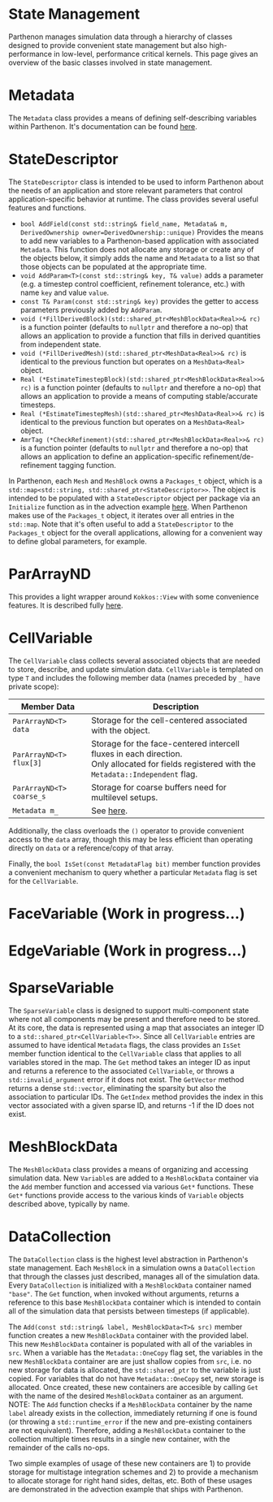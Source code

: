 # State Management

Parthenon manages simulation data through a hierarchy of classes designed to provide convenient state management but also high-performance in low-level, performance critical kernels.  This page gives an overview of the basic classes involved in state management.

# Metadata

The ```Metadata``` class provides a means of defining self-describing variables within Parthenon.  It's documentation can be found [here](Metadata.md).

# StateDescriptor

The ```StateDescriptor``` class is intended to be used to inform Parthenon about the needs of an application and store relevant parameters that control application-specific behavior at runtime.  The class provides several useful features and functions.
* ```bool AddField(const std::string& field_name, Metadata& m, DerivedOwnership owner=DerivedOwnership::unique)```
Provides the means to add new variables to a Parthenon-based application with associated ```Metadata```.  This function does not allocate any storage or create any of the objects below, it simply adds the name and ```Metadata``` to a list so that those objects can be populated at the appropriate time.
* ```void AddParam<T>(const std::string& key, T& value)``` adds a parameter (e.g. a timestep control coefficient, refinement tolerance, etc.) with name ```key``` and value ```value```.
* ```const T& Param(const std::string& key)``` provides the getter to access parameters previously added by ```AddParam```.
* ```void (*FillDerivedBlock)(std::shared_ptr<MeshBlockData<Real>>& rc)``` is a function pointer (defaults to ```nullptr``` and therefore a no-op) that allows an application to provide a function that fills in derived quantities from independent state.
* ```void (*FillDerivedMesh)(std::shared_ptr<MeshData<Real>>& rc)``` is identical to the previous function but operates on a `MeshData<Real>` object.
* ```Real (*EstimateTimestepBlock)(std::shared_ptr<MeshBlockData<Real>>& rc)``` is a function pointer (defaults to ```nullptr``` and therefore a no-op) that allows an application to provide a means of computing stable/accurate timesteps.
* ```Real (*EstimateTimestepMesh)(std::shared_ptr<MeshData<Real>>& rc)``` is identical to the previous function but operates on a `MeshData<Real>` object.
* ```AmrTag (*CheckRefinement)(std::shared_ptr<MeshBlockData<Real>>& rc)``` is a function pointer (defaults to ```nullptr``` and therefore a no-op) that allows an application to define an application-specific refinement/de-refinement tagging function. 

In Parthenon, each ```Mesh``` and ```MeshBlock``` owns a ```Packages_t``` object, which is a ```std::map<std::string, std::shared_ptr<StateDescriptor>>```.  The object is intended to be populated with a ```StateDescriptor``` object per package via an ```Initialize``` function as in the advection example [here](../example/advection/advection.cpp).  When Parthenon makes use of the ```Packages_t``` object, it iterates over all entries in the ```std::map```.  Note that it's often useful to add a `StateDescriptor` to the `Packages_t` object for the overall applications, allowing for a convenient way to define global parameters, for example.



# ParArrayND

This provides a light wrapper around ```Kokkos::View``` with some convenience features.  It is described fully [here](../parthenon_arrays.md).

# CellVariable

The ```CellVariable``` class collects several associated objects that are needed to store, describe, and update simulation data.  ```CellVariable``` is templated on type ```T``` and includes the following member data (names preceded by ```_``` have private scope):

| Member Data | Description |
|-|-|
| ```ParArrayND<T> data``` | Storage for the cell-centered associated with the object. |
| ```ParArrayND<T> flux[3]``` | Storage for the face-centered intercell fluxes in each direction.<br>Only allocated for fields registered with the ```Metadata::Independent``` flag. |
| ```ParArrayND<T> coarse_s``` | Storage for coarse buffers need for multilevel setups. |
| ```Metadata m_``` | See [here](Metadata.md). |

Additionally, the class overloads the ```()``` operator to provide convenient access to the ```data``` array, though this may be less efficient than operating directly on ```data``` or a reference/copy of that array.

Finally, the ```bool IsSet(const MetadataFlag bit)``` member function provides a convenient mechanism to query whether a particular ```Metadata``` flag is set for the ```CellVariable```.

# FaceVariable (Work in progress...)

# EdgeVariable (Work in progress...)

# SparseVariable

The ```SparseVariable``` class is designed to support multi-component state where not all components may be present and therefore need to be stored.  At its core, the data is represented using a map that associates an integer ID to a ```std::shared_ptr<CellVariable<T>>```.  Since all ```CellVariable``` entries are assumed to have identical ```Metadata``` flags, the class provides an ```IsSet``` member function identical to the ```CellVariable``` class that applies to all variables stored in the map.  The ```Get``` method takes an integer ID as input and returns a reference to the associated ```CellVariable```, or throws a ```std::invalid_argument``` error if it does not exist.  The ```GetVector``` method returns a dense ```std::vector```, eliminating the sparsity but also the association to particular IDs.  The ```GetIndex``` method provides the index in this vector associated with a given sparse ID, and returns -1 if the ID does not exist.

# MeshBlockData

The ```MeshBlockData``` class provides a means of organizing and accessing simulation data.  New `Variable`s are added to a `MeshBlockData` container via the ```Add``` member function and accessed via various ```Get*``` functions.  These ```Get*``` functions provide access to the various kinds of ```Variable``` objects described above, typically by name.

# DataCollection

The ```DataCollection``` class is the highest level abstraction in Parthenon's state management.  Each ```MeshBlock``` in a simulation owns a ```DataCollection``` that through the classes just described, manages all of the simulation data.  Every ```DataCollection``` is initialized with a ```MeshBlockData``` container named ```"base"```.  The ```Get``` function, when invoked without arguments, returns a reference to this base ```MeshBlockData``` container which is intended to contain all of the simulation data that persists between timesteps (if applicable).

The ```Add(const std::string& label, MeshBlockData<T>& src)``` member function creates a new ```MeshBlockData``` container with the provided label.  This new ```MeshBlockData``` container is populated with all of the variables in ```src```.  When a variable has the ```Metadata::OneCopy``` flag set, the variables in the new ```MeshBlockData``` container are are just shallow copies from ```src```, i.e. no new storage for data is allocated, the ```std::shared_ptr``` to the variable is just copied.  For variables that do not have ```Metadata::OneCopy``` set, new storage is allocated.  Once created, these new containers are accesible by calling ```Get``` with the name of the desired ```MeshBlockData``` container as an argument.  NOTE: The ```Add``` function checks if a ```MeshBlockData``` container by the name ```label``` already exists in the collection, immediately returning if one is found (or throwing a ```std::runtime_error``` if the new and pre-existing containers are not equivalent).  Therefore, adding a ```MeshBlockData``` container to the collection multiple times results in a single new container, with the remainder of the calls no-ops.

Two simple examples of usage of these new containers are 1) to provide storage for multistage integration schemes and 2) to provide a mechanism to allocate storage for right hand sides, deltas, etc.  Both of these usages are demonstrated in the advection example that ships with Parthenon.

